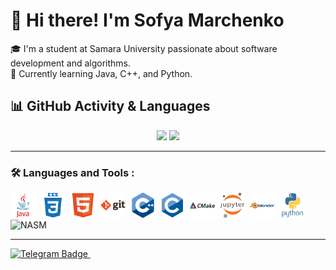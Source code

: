 # 👋 Hi there! I'm Sofya Marchenko

🎓 I'm a student at Samara University passionate about software development and algorithms.  
🔧 Currently learning Java, C++, and Python.  


## 📊 GitHub Activity & Languages

<p align="center">
  <img src="https://github-readme-streak-stats.herokuapp.com/?user=MarchenkoSofia&theme=nightowl" height="300"/>
  <img src="https://github-readme-stats.vercel.app/api/top-langs/?username=MarchenkoSofia&layout=compact&theme=nightowl" height="200"/>
</p>

-------------
### :hammer_and_wrench: Languages and Tools :

<div>
  <img src="https://github.com/devicons/devicon/blob/master/icons/java/java-original-wordmark.svg" title="Java" alt="Java" width="40" height="40"/>&nbsp;
  <img src="https://github.com/devicons/devicon/blob/master/icons/css3/css3-plain-wordmark.svg"  title="CSS3" alt="CSS" width="40" height="40"/>&nbsp;
  <img src="https://github.com/devicons/devicon/blob/master/icons/html5/html5-original.svg" title="HTML5" alt="HTML" width="40" height="40"/>&nbsp;
  <img src="https://github.com/devicons/devicon/blob/master/icons/git/git-original-wordmark.svg" title="Git" **alt="Git" width="40" height="40"/>&nbsp;
  <img src="https://github.com/devicons/devicon/blob/master/icons/cplusplus/cplusplus-original.svg" title="C++" alt="C++" width="40" height="40"/>&nbsp;
  <img src="https://github.com/devicons/devicon/blob/master/icons/c/c-original.svg" title="C" alt="C" width="40" height="40"/>&nbsp;
  <img src="https://github.com/devicons/devicon/blob/master/icons/cmake/cmake-original-wordmark.svg" title="CMake" alt="CMake" width="40" height="40"/>&nbsp;
  <img src="https://github.com/devicons/devicon/blob/master/icons/jupyter/jupyter-original-wordmark.svg" title="Jupyter" alt="Jupyter" width="40" height="40"/>&nbsp;
  <img src="https://github.com/devicons/devicon/blob/master/icons/blender/blender-original-wordmark.svg" title="Blender" alt="Blender" width="40" height="40"/>&nbsp;
  <img src="https://github.com/devicons/devicon/blob/master/icons/python/python-original-wordmark.svg" title="Python" alt="Python" width="40" height="40"/>&nbsp;
  <img src="https://github.com/file-icons/icons/blob/master/svg/NASM.svg" title="NASM" alt="NASM" width="40" height="40"/>
</div>

-------------
<a href="https://t.me/sunsenamira" target="_blank">
  <img src="https://img.shields.io/badge/Telegram-blue?logo=Telegram&logoColor=white" alt="Telegram Badge"/>
</a>


<img src="https://komarev.com/ghpvc/?username=MarchenkoSofia&style=flat-square&color=blueviolet" alt=""/>
